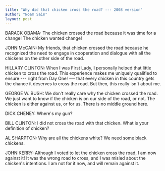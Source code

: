 ```yaml
---
title: "Why did that chicken cross the road? --- 2008 version"
author: "Noam Sain"
layout: post
---
```


BARACK OBAMA: The chicken crossed the road because it was time for a change! The chicken wanted change!

JOHN McCAIN: My friends, that chicken crossed the road because he recognized the need to engage in cooperation and dialogue with all the chickens on the other side of the road.

HILLARY CLINTON: When I was First Lady, I personally helped that little chicken to cross the road. This experience makes me uniquely qualified to ensure --- right from Day One! --- that every chicken in this country gets the chance it deserves to cross the road. But then, this really isn't about me.

GEORGE W. BUSH: We don't really care why the chicken crossed the road. We just want to know if the chicken is on our side of the road, or not. The chicken is either against us, or for us. There is no middle ground here.

DICK CHENEY: Where's my gun?

BILL CLINTON: I did not cross the road with that chicken. What is your definition of chicken?

AL SHARPTON: Why are all the chickens white? We need some black chickens.

JOHN KERRY: Although I voted to let the chicken cross the road, I am now against it! It was the wrong road to cross, and I was misled about the chicken's intentions. I am not for it now, and will remain against it.
